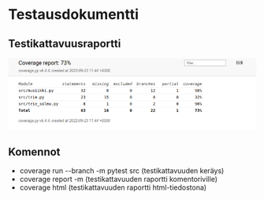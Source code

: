 # Testausdokumentti

## Testikattavuusraportti

![](./kuvat/Coverage-raportti20220923.png)

## Komennot

* coverage run --branch -m pytest src (testikattavuuden keräys)
* coverage report -m (testikattavuuden raportti komentoriville)
* coverage html (testikattavuuden raportti html-tiedostona)
